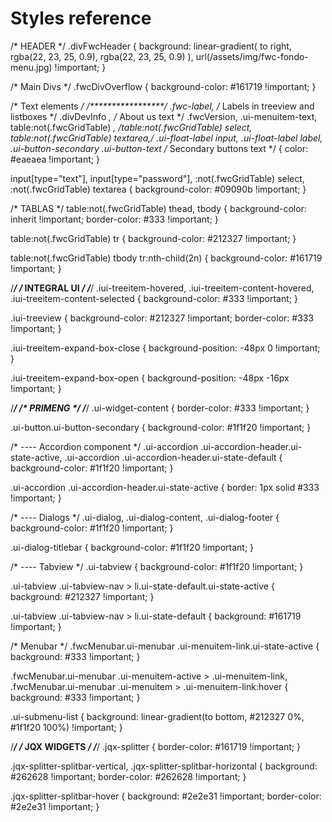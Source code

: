 # Styles reference

/* HEADER */
.divFwcHeader {
  background: linear-gradient(
      to right,
      rgba(22, 23, 25, 0.9),
      rgba(22, 23, 25, 0.9)
    ),
    url(/assets/img/fwc-fondo-menu.jpg) !important;
}

/* Main Divs */
.fwcDivOverflow {
  background-color: #161719 !important;
}

/* Text elements */
/*****************/
.fwc-label,                                                                             /* Labels in treeview and listboxes */
.divDevInfo *,                                                                          /* About us text */ 
.fwcVersion,
.ui-menuitem-text,
table:not(.fwcGridTable) *,
/*table:not(.fwcGridTable) select, table:not(.fwcGridTable) textarea,*/
.ui-float-label input, .ui-float-label label,
.ui-button-secondary .ui-button-text                                                    /* Secondary buttons text */ {
  color: #eaeaea !important;
}

input[type="text"],
input[type="password"],
:not(.fwcGridTable) select,
:not(.fwcGridTable) textarea {
  background-color: #09090b !important;
}

/* TABLAS */
table:not(.fwcGridTable) thead,
tbody {
  background-color: inherit !important;
  border-color: #333 !important;
}

table:not(.fwcGridTable) tr {
  background-color: #212327 !important;
}

table:not(.fwcGridTable) tbody tr:nth-child(2n) {
  background-color: #161719 !important;
}

/***************/
/* INTEGRAL UI */
/***************/
.iui-treeitem-hovered,
.iui-treeitem-content-hovered,
.iui-treeitem-content-selected {
  background-color: #333 !important;
}

.iui-treeview {
  background-color: #212327 !important;
  border-color: #333 !important;
}

.iui-treeitem-expand-box-close {
  background-position: -48px 0 !important;
}

.iui-treeitem-expand-box-open {
  background-position: -48px -16px !important;
}

/***********/
/* PRIMENG */
/***********/
.ui-widget-content {
  border-color: #333 !important;
}

.ui-button.ui-button-secondary {
  background-color: #1f1f20 !important;
}

/* ---- Accordion component */
.ui-accordion .ui-accordion-header.ui-state-active,
.ui-accordion .ui-accordion-header.ui-state-default {
  background-color: #1f1f20 !important;
}

.ui-accordion .ui-accordion-header.ui-state-active {
  border: 1px solid #333 !important;
}

/* ---- Dialogs */
.ui-dialog,
.ui-dialog-content,
.ui-dialog-footer {
  background-color: #1f1f20 !important;
}

.ui-dialog-titlebar {
  background-color: #1f1f20 !important;
}

/* ---- Tabview */
.ui-tabview {
  background-color: #1f1f20 !important;
}

.ui-tabview .ui-tabview-nav > li.ui-state-default.ui-state-active {
  background: #212327 !important;
}

.ui-tabview .ui-tabview-nav > li.ui-state-default {
  background: #161719 !important;
}

/* Menubar */
.fwcMenubar.ui-menubar .ui-menuitem-link.ui-state-active {
  background: #333 !important;
}

.fwcMenubar.ui-menubar .ui-menuitem-active > .ui-menuitem-link,
.fwcMenubar.ui-menubar .ui-menuitem > .ui-menuitem-link:hover {
  background: #333 !important;
}

.ui-submenu-list {
  background: linear-gradient(to bottom, #212327 0%, #1f1f20 100%) !important;
}

/***************/
/* JQX WIDGETS */
/***************/
.jqx-splitter {
  border-color: #161719 !important;
}

.jqx-splitter-splitbar-vertical,
.jqx-splitter-splitbar-horizontal {
  background: #262628 !important;
  border-color: #262628 !important;
}

.jqx-splitter-splitbar-hover {
  background: #2e2e31 !important;
  border-color: #2e2e31 !important;
}
